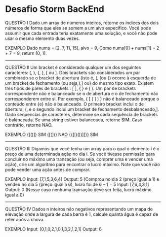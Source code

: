 # Desafio Storm BackEnd

QUESTÃO I
Dado um array de números inteiros, retorne os índices dos
dois números de forma que eles se somem a um alvo
específico.
Você pode assumir que cada entrada teria exatamente uma
solução, e você não pode usar o mesmo elemento duas
vezes.

EXEMPLO
Dado nums = [2, 7, 11, 15], alvo = 9,
Como nums[0] + nums[1] = 2 + 7 = 9,
return [0, 1].

__________________________________

QUESTÃO II
Um bracket é considerado qualquer um dos seguintes caracteres: (, ), {, }, [ ou ].
Dois brackets são considerados um par combinado se o bracket de abertura (isto
é, (, [ou {) ocorre à esquerda de um bracket de fechamento (ou seja,),] ou} do
mesmo tipo exato. Existem três tipos de pares de brackets : [ ], { } e ( ).
Um par de brackets correspondente não é balanceado se o de abertura e o de
fechamento não corresponderem entre si. Por exemplo, { [ ( ] ) } não é balanceado
porque o conteúdo entre {e} não é balanceado. O primeiro bracket inclui o de
abertura, (, e o segundo inclui um bracket de fechamento desbalanceado,].
Dado sequencias de caracteres, determine se cada sequência de brackets é
balanceada. Se uma string estiver balanceada, retorne SIM. Caso contrário, retorne
NAO.

EXEMPLO
{[()]} SIM
{[(])} NAO
{{[[(())]]}} SIM

__________________________________

QUESTÃO III
Digamos que você tenha um array para o qual o elemento i
é o preço de uma determinada ação no dia i.
Se você tivesse permissão para concluir no máximo uma
transação (ou seja, comprar uma e vender uma ação), crie
um algoritmo para encontrar o lucro máximo.
Note que você não pode vender uma ação antes de
comprar.

EXEMPLO
Input: [7,1,5,3,6,4]
Output: 5 (Comprou no dia 2 (preço
igual a 1) e vendeu no dia 5 (preço
igual a 6), lucro foi de 6 – 1 = 5
Input: [7,6,4,3,1]
Output: 0 (Nesse caso nenhuma
transação deve ser feita, lucro máximo
igual a 0)

__________________________________

QUESTÃO IV
Dados n inteiros não negativos representando um mapa de
elevação onde a largura de cada barra é 1, calcule quanta
água é capaz de reter após a chuva.

EXEMPLO
Input: [0,1,0,2,1,0,1,3,2,1,2,1]
Output: 6
